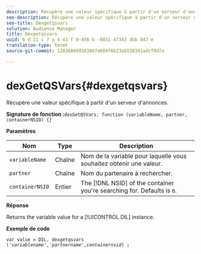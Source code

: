 ```yaml
---
description: Récupère une valeur spécifique à partir d'un serveur d'annonces.
seo-description: Récupère une valeur spécifique à partir d'un serveur d'annonces.
seo-title: Dexgetqsvars
solution: Audience Manager
title: Dexgetqsvars
uuid: 6 d 21 c 7 a 4-43 f 8-456 b -8831-47343 dbb 047 e
translation-type: tm+mt
source-git-commit: 128368669163097e604f6b23ab538341adcf8d7a

---
```



# dexGetQSVars{#dexgetqsvars}

Récupère une valeur spécifique à partir d&#39;un serveur d&#39;annonces.

**Signature de fonction :**`dexGetQSVars: function (variableName, partner, containerNSID) {}`

<!-- 

r_dil_get_dexqsvars.xml

 -->

**Paramètres**

| Nom | Type | Description |
|---|---|---|
| `variableName` | Chaîne | Nom de la variable pour laquelle vous souhaitez obtenir une valeur. |
| `partner` | Chaîne | Nom du partenaire à rechercher. |
| `containerNSID` | Entier | The [!DNL NSID] of the container you&#39;re searching for. Defaults is `0`. |

**Réponse**

Returns the variable value for a [!UICONTROL DIL] instance.

**Exemple de code**

<pre class="java"><code>var value = DIL. dexgetqsvars ('<i>variablename</i>','<i>partnername</i>',<i>containernsid</i>) ;</code>
</pre>
